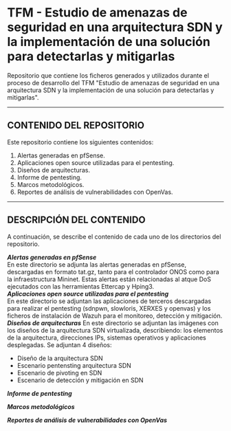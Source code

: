 # TFM - Estudio de amenazas de seguridad en una arquitectura SDN y la implementación de una solución para detectarlas y mitigarlas
Repositorio que contiene los ficheros generados y utilizados durante el proceso de desarrollo del TFM "Estudio de amenazas de seguridad en una arquitectura SDN y la implementación de una solución para detectarlas y mitigarlas".

----------------------------------------------------
## CONTENIDO DEL REPOSITORIO
Este repositorio contiene los siguientes contenidos:
1. Alertas generadas en pfSense.
2. Aplicaciones open source utilizadas para el pentesting.
3. Diseños de arquitecturas.
4. Informe de pentesting.
5. Marcos metodológicos.
6. Reportes de análisis de vulnerabilidades con OpenVas.

-----------------------------------------------------
## DESCRIPCIÓN DEL CONTENIDO
A continuación, se describe el contenido de cada uno de los directorios del repositorio.

**_Alertas generadas en pfSense_**  
En este directorio se adjunta las alertas generadas en pfSense, descargadas en formato tat.gz, tanto para el controlador ONOS como para la infraestructura Mininet. Estas alertas están relacionadas al atque DoS ejecutados con las herramientas Ettercap y Hping3.  
**_Aplicaciones open source utilizadas para el pentesting_**  
En este directorio se adjuntan las aplicaciones de terceros descargadas para realizar el pentesting (sdnpwn, slowloris, XERXES y openvas) y los ficheros de instalación de Wazuh para el monitoreo, detección y mitigación.  
**_Diseños de arquitecturas_**
En este directorio se adjuntan las imágenes con los diseños de la arquitectura SDN virtualizada, describiendo: los elementos de la arquitectura, direcciones IPs, sistemas operativos y aplicaciones desplegadas. Se adjuntan 4 diseños:  
+ Diseño de la arquitectura SDN  
+ Escenario pentensting arquitectura SDN
+ Escenario de pivoting en SDN
+ Escenario de detección y mitigación en SDN    

**_Informe de pentesting_**

**_Marcos metodológicos_**

**_Reportes de análisis de vulnerabilidades con OpenVas_**
